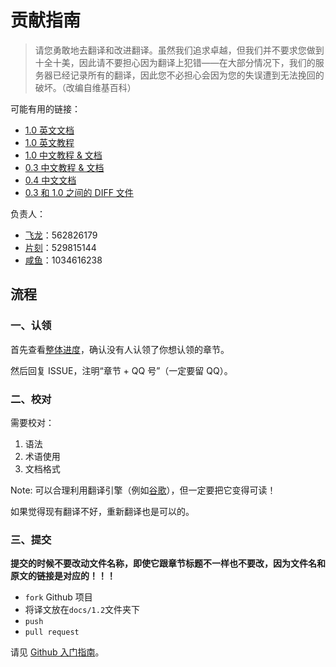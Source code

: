 # 贡献指南

> 请您勇敢地去翻译和改进翻译。虽然我们追求卓越，但我们并不要求您做到十全十美，因此请不要担心因为翻译上犯错——在大部分情况下，我们的服务器已经记录所有的翻译，因此您不必担心会因为您的失误遭到无法挽回的破坏。（改编自维基百科）

可能有用的链接：

+   [1.0 英文文档](https://pytorch.org/docs/)
+   [1.0 英文教程](https://pytorch.org/tutorials/)
+   [1.0 中文教程 & 文档](https://pytorch.apachecn.org/docs/1.0/)
+   [0.3 中文教程 & 文档](https://pytorch.apachecn.org/docs/0.3/)
+   [0.4 中文文档](https://pytorch.apachecn.org/docs/0.4/)
+   [0.3 和 1.0 之间的 DIFF 文件](diff/0.3-1.0)

负责人：

+   [飞龙](https://github.com/wizardforcel)：562826179
+   [片刻](https://github.com/jiangzhonglian)：529815144
+   [咸鱼](https://github.com/)：1034616238

## 流程

### 一、认领

首先查看[整体进度](https://github.com/apachecn/pytorch-doc-zh/issues/422)，确认没有人认领了你想认领的章节。

然后回复 ISSUE，注明“章节 + QQ 号”（一定要留 QQ）。

### 二、校对

需要校对：

1.  语法
2.  术语使用
3.  文档格式

Note: 可以合理利用翻译引擎（例如[谷歌](https://translate.google.cn/)），但一定要把它变得可读！

如果觉得现有翻译不好，重新翻译也是可以的。

### 三、提交

**提交的时候不要改动文件名称，即使它跟章节标题不一样也不要改，因为文件名和原文的链接是对应的！！！**

+   `fork` Github 项目
+   将译文放在`docs/1.2`文件夹下
+   `push`
+   `pull request`

请见 [Github 入门指南](https://github.com/apachecn/kaggle/blob/master/docs/GitHub)。
